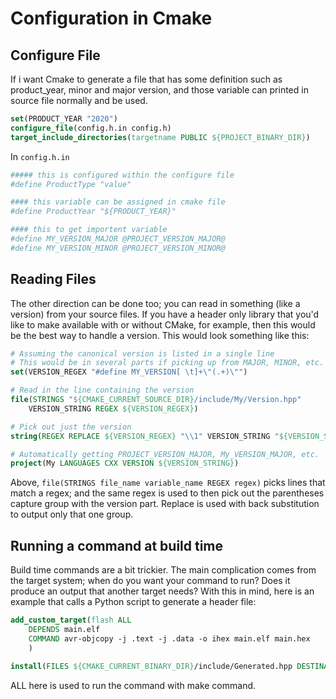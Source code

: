 # Configuration in Cmake



## Configure File

If i want Cmake to generate a file that has some definition such as product_year, minor and major version, and those variable can printed in source file normally and be used.

```cmake
set(PRODUCT_YEAR "2020")
configure_file(config.h.in config.h)
target_include_directories(targetname PUBLIC ${PROJECT_BINARY_DIR})
```

In `config.h.in`

```cmake
##### this is configured within the configure file
#define ProductType "value"

#### this variable can be assigned in cmake file
#define ProductYear "${PRODUCT_YEAR}"

#### this to get importent variable 
#define MY_VERSION_MAJOR @PROJECT_VERSION_MAJOR@
#define MY_VERSION_MINOR @PROJECT_VERSION_MINOR@
```





## Reading Files

The other direction can be done too; you can read in something (like a version) from your source files. If you have a header only library that you'd like to make available with or without CMake, for example, then this would be the best way to handle a version. This would look something like this:

```cmake
# Assuming the canonical version is listed in a single line
# This would be in several parts if picking up from MAJOR, MINOR, etc.
set(VERSION_REGEX "#define MY_VERSION[ \t]+\"(.+)\"")

# Read in the line containing the version
file(STRINGS "${CMAKE_CURRENT_SOURCE_DIR}/include/My/Version.hpp"
    VERSION_STRING REGEX ${VERSION_REGEX})

# Pick out just the version
string(REGEX REPLACE ${VERSION_REGEX} "\\1" VERSION_STRING "${VERSION_STRING}")

# Automatically getting PROJECT_VERSION_MAJOR, My_VERSION_MAJOR, etc.
project(My LANGUAGES CXX VERSION ${VERSION_STRING})
```

Above, `file(STRINGS file_name variable_name REGEX regex)` picks lines that match a regex; and the same regex is used to then pick out the parentheses capture group with the version part. Replace is used with back substitution to output only that one group.



## Running a command at build time

Build time commands are a bit trickier. The main complication comes from the target system; when do you want your command to run? Does it produce an output that another target needs? With this in mind, here is an example that calls a Python script to generate a header file:

```cmake
add_custom_target(flash ALL
    DEPENDS main.elf
    COMMAND avr-objcopy -j .text -j .data -o ihex main.elf main.hex
    )

install(FILES ${CMAKE_CURRENT_BINARY_DIR}/include/Generated.hpp DESTINATION include)
```

ALL here is used to run the command with make command.